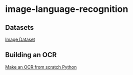 # image-language-recognition
## Datasets
[Image Dataset](https://www.kaggle.com/datasets/robikscube/textocr-text-extraction-from-images-dataset)

## Building an OCR
[Make an OCR from scratch Python](https://medium.com/geekculture/building-a-complete-ocr-engine-from-scratch-in-python-be1fd184753b)
